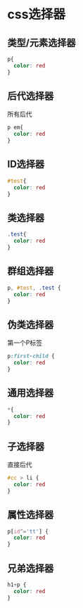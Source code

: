 # css选择器

## 类型/元素选择器
```css
p{
  color: red
}
```
## 后代选择器
所有后代
```css
p em{
  color: red
}
```
## ID选择器
```css
#test{
  color: red
}
```
## 类选择器
```css
.test{
  color: red
}
```
## 群组选择器
```css
p, #test, .test {
  color: red
}
```
## 伪类选择器
第一个P标签
```css
p:first-child {
  color: red
}
```
## 通用选择器
```css
*{
  color: red
}
```
## 子选择器
直接后代
```css
#cc > li {
  color: red
}
```
## 属性选择器
```css
p[id^='tt'] {
  color: red
}
```
## 兄弟选择器
```css
h1+p {
  color: red
}
```
